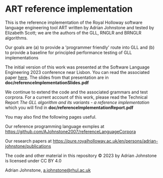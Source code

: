 # ART reference implementation

This is the reference implementation of the Royal Holloway software language engineering tool ART written by Adrian Johnstone and tested by Elizabeth Scott; we are the authors of the GLL, RNGLR and BRNGLR algorithms.

Our goals are (a) to provide a 'programmer friendly' route into GLL and (b) to provide a baseline for principled performance testing of GLL implementations

The initial version of this work was presented at the Software Language Engineering 2023 conference near Lisbon. You can read the associated paper [here](https://pure.royalholloway.ac.uk/en/publications/a-reference-gll-implementation). The slides from that presentation are in __doc/referenceImplementationSlides.pdf__

We continue to extend the code and the associated grammars and test corprora. For a current account of this work, please read the Technical Report _The GLL algorithm and its variants - a reference implementation_ which you will find in __doc/referenceImplementationReport.pdf__

You may also find the following pages useful.

Our reference programming language exmples at https://github.com/AJohnstone2007/referenceLanguageCorpora

Our research papers at https://pure.royalholloway.ac.uk/en/persons/adrian-johnstone/publications

The code and other material in this repository &copy; 2023 by Adrian Johnstone is licensed under CC BY 4.0

Adrian Johnstone, a.johnstone@rhul.ac.uk
